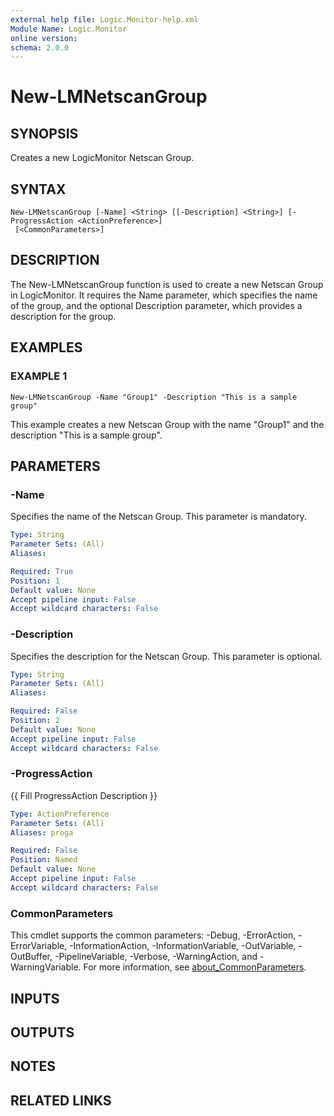 ```yaml
---
external help file: Logic.Monitor-help.xml
Module Name: Logic.Monitor
online version:
schema: 2.0.0
---
```


# New-LMNetscanGroup

## SYNOPSIS
Creates a new LogicMonitor Netscan Group.

## SYNTAX

```
New-LMNetscanGroup [-Name] <String> [[-Description] <String>] [-ProgressAction <ActionPreference>]
 [<CommonParameters>]
```

## DESCRIPTION
The New-LMNetscanGroup function is used to create a new Netscan Group in LogicMonitor.
It requires the Name parameter, which specifies the name of the group, and the optional Description parameter, which provides a description for the group.

## EXAMPLES

### EXAMPLE 1
```
New-LMNetscanGroup -Name "Group1" -Description "This is a sample group"
```

This example creates a new Netscan Group with the name "Group1" and the description "This is a sample group".

## PARAMETERS

### -Name
Specifies the name of the Netscan Group.
This parameter is mandatory.

```yaml
Type: String
Parameter Sets: (All)
Aliases:

Required: True
Position: 1
Default value: None
Accept pipeline input: False
Accept wildcard characters: False
```

### -Description
Specifies the description for the Netscan Group.
This parameter is optional.

```yaml
Type: String
Parameter Sets: (All)
Aliases:

Required: False
Position: 2
Default value: None
Accept pipeline input: False
Accept wildcard characters: False
```

### -ProgressAction
{{ Fill ProgressAction Description }}

```yaml
Type: ActionPreference
Parameter Sets: (All)
Aliases: proga

Required: False
Position: Named
Default value: None
Accept pipeline input: False
Accept wildcard characters: False
```

### CommonParameters
This cmdlet supports the common parameters: -Debug, -ErrorAction, -ErrorVariable, -InformationAction, -InformationVariable, -OutVariable, -OutBuffer, -PipelineVariable, -Verbose, -WarningAction, and -WarningVariable. For more information, see [about_CommonParameters](http://go.microsoft.com/fwlink/?LinkID=113216).

## INPUTS

## OUTPUTS

## NOTES

## RELATED LINKS

